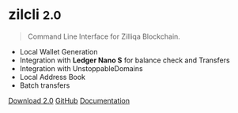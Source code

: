 <!-- _coverpage.md -->

# zilcli <small>2.0</small>

> Command Line Interface for Zilliqa Blockchain.

- Local Wallet Generation
- Integration with **Ledger Nano S** for balance check and Transfers
- Integration with UnstoppableDomains
- Local Address Book
- Batch transfers

[Download 2.0](https://github.com/micovi/zilcli/releases)
[GitHub](https://github.com/micovi/zilcli/)
[Documentation](#zilcli)

